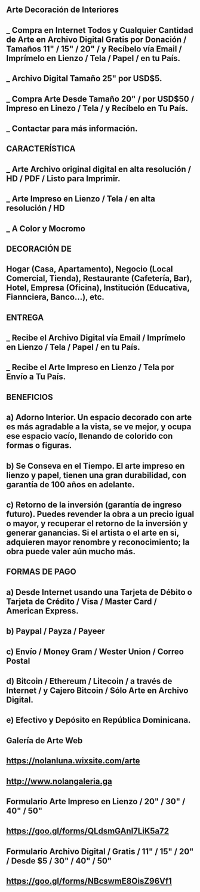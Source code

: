 Arte Decoración de Interiores
-------------------------------------
_ Compra en Internet Todos y Cualquier Cantidad de Arte en Archivo Digital Gratis por Donación / Tamaños 11" / 15" / 20" / y Recíbelo vía Email / Imprímelo en Lienzo / Tela / Papel / en tu País.
-------------------------------------
_ Archivo Digital Tamaño 25" por USD$5.
-------------------------------------
_ Compra Arte Desde Tamaño 20" / por USD$50 / Impreso en Linezo / Tela / y Recíbelo en Tu País.
-------------------------------------
_ Contactar para más información.
-------------------------------------
CARACTERÍSTICA
-------------------------------------
_ Arte Archivo original digital en alta resolución / HD / PDF / Listo para Imprimir.
-------------------------------------
_ Arte Impreso en Lienzo / Tela / en alta resolución / HD
-------------------------------------
_ A Color y Mocromo
-------------------------------------
DECORACIÓN DE
-------------------------------------
Hogar (Casa, Apartamento), Negocio (Local Comercial, Tienda), Restaurante (Cafetería, Bar), Hotel, Empresa (Oficina), Institución (Educativa, Fiannciera, Banco...), etc.
-------------------------------------
ENTREGA
-------------------------------------
_ Recibe el Archivo Digital vía Email / Imprímelo en Lienzo / Tela / Papel / en tu País.
-------------------------------------
_ Recibe el Arte Impreso en Lienzo / Tela por Envío a Tu País.
-------------------------------------
BENEFICIOS
-------------------------------------
a) Adorno Interior. Un espacio decorado con arte es más agradable a la vista, se ve mejor, y ocupa ese espacio vacío, llenando de colorido con formas o figuras.
-------------------------------------
b) Se Conseva en el Tiempo. El arte impreso en lienzo y papel, tienen una gran durabilidad, con garantía de 100 años en adelante.
-------------------------------------
c) Retorno de la inversión (garantía de ingreso futuro). Puedes revender la obra a un precio igual o mayor, y recuperar el retorno de la inversión y generar ganancias. Si el artista o el arte en si, adquieren mayor renombre y reconocimiento; la obra puede valer aún mucho más.
-------------------------------------
FORMAS DE PAGO
-------------------------------------
a) Desde Internet usando una Tarjeta de Débito o Tarjeta de Crédito / Visa / Master Card / American Express.
-------------------------------------
b) Paypal / Payza / Payeer
-------------------------------------
c) Envío / Money Gram / Wester Union / Correo Postal
-------------------------------------
d) Bitcoin / Ethereum / Litecoin / a través de Internet / y Cajero Bitcoin / Sólo Arte en Archivo Digital.
-------------------------------------
e) Efectivo y Depósito en República Dominicana.
-------------------------------------
Galería de Arte Web
-------------------------------------
https://nolanluna.wixsite.com/arte
-------------------------------------
http://www.nolangaleria.ga
-------------------------------------
Formulario Arte Impreso en Lienzo / 20" / 30" / 40" / 50"
-------------------------------------
https://goo.gl/forms/QLdsmGAnI7LiK5a72
-------------------------------------
Formulario Archivo Digital / Gratis / 11" / 15" / 20" / Desde $5 / 30" / 40" / 50"
-------------------------------------
https://goo.gl/forms/NBcswmE8OisZ96Vf1
-------------------------------------
